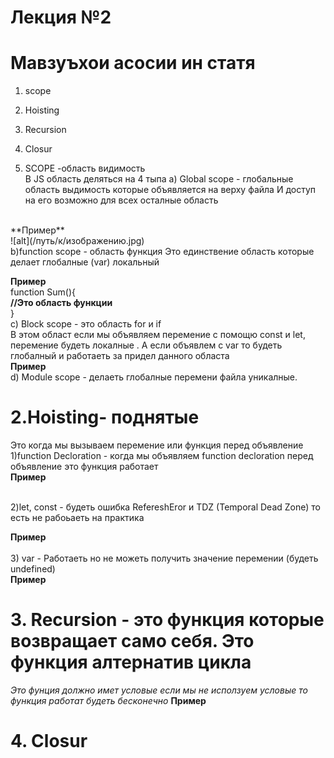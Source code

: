 # Лекция №2
# Мавзуъхои асосии ин статя

1. scope
2. Hoisting
3. Recursion
4. Closur



1. SCOPE -область видимость <br/>
В JS область деляться на 4 тыпа 
а) Global scope - глобальные область выдимость которые объявляется на верху файла
И доступ на его возможно для всех осталные область 
<br/>
**Пример**<br/>
![alt](/путь/к/изображению.jpg)
<br/>
b)function scope - область функция Это единствение область которые делает глобалные (var) локальный
<br/>

**Пример**<br/>
function Sum(){<br/>
**//Это область функции**<br/>
}<br/>
c) Block scope - это область for и if <br/>
В этом област если мы объявляем перемение с помощю const и let, перемение будеть локалные 
. А если объявлем с var  то будеть глобалный и работаеть за придел данного областа
<br/>
**Пример** <br/>
d) Module scope - делаеть глобалные перемени файла уникалные.
<br/>

# 2.Hoisting- поднятые <br/>
Это когда мы вызываем перемение или функция перед объявление
1)function Decloration - когда мы объявляем function decloration перед объявление это функция работает
<br/>
**Пример**<br/>
<br/>

2)let, const - будеть ошибка RefereshEror и TDZ (Temporal Dead Zone) то есть не рабоьаеть на практика

**Пример**<br/>
<br/>
3) var - Работаеть но не можеть получить значение перемении (будеть undefined) <br/>
**Пример**<br/>

# 3. Recursion - это функция которые возвращает само себя. Это функция алтернатив цикла
*Это фунция должно имет условые если мы не исползуем условые то функция работат будеть бесконечно*
**Пример**<br/>

# 4. Closur



